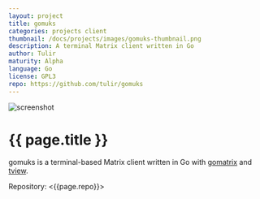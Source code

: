 ```yaml
---
layout: project
title: gomuks
categories: projects client
thumbnail: /docs/projects/images/gomuks-thumbnail.png
description: A terminal Matrix client written in Go
author: Tulir
maturity: Alpha
language: Go
license: GPL3
repo: https://github.com/tulir/gomuks
---
```


![screenshot](/docs/projects/images/gomuks.png "{{ page.title }}")

# {{ page.title }}
gomuks is a terminal-based Matrix client written in Go with [gomatrix](https://github.com/matrix-org/gomatrix) and [tview](https://github.com/rivo/tview).

Repository: <{{page.repo}}>
